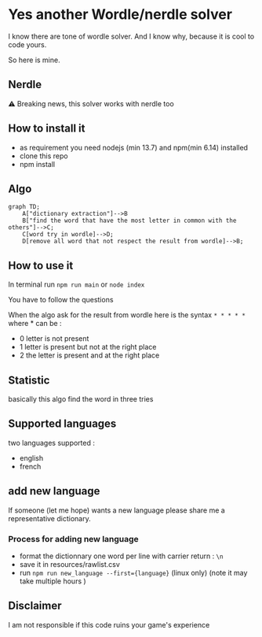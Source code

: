 # Yes another Wordle/nerdle solver

I know there are tone of wordle solver. And I know why, because it is cool to code yours.

So here is mine.

## Nerdle

:warning: Breaking news, this solver works with nerdle too

## How to install it

* as requirement you need nodejs (min 13.7) and npm(min 6.14) installed
* clone this repo
* npm install

## Algo

```mermaid
graph TD;
    A["dictionary extraction"]-->B
    B["find the word that have the most letter in common with the others"]-->C;
    C[word try in wordle]-->D;
    D[remove all word that not respect the result from wordle]-->B;
```

## How to use it

In terminal run `npm run main` or `node index`

You have to follow the questions

When the algo ask for the result from wordle here is the syntax `* * * * *` where * can be :

* 0 letter is not present
* 1 letter is present but not at the right place
* 2 the letter is present and at the right place

## Statistic

basically this algo find the word in three tries

## Supported languages

two languages supported :

* english
* french

## add new language

If someone (let me hope) wants a new language please share me a representative dictionary.

### Process for adding new language

* format the dictionnary one word per line with carrier return : `\n`
* save it in resources/rawlist.csv
* run `npm run new_language --first={language}` (linux only) (note it may take multiple hours   )

## Disclaimer

I am not responsible if this code ruins your game's experience